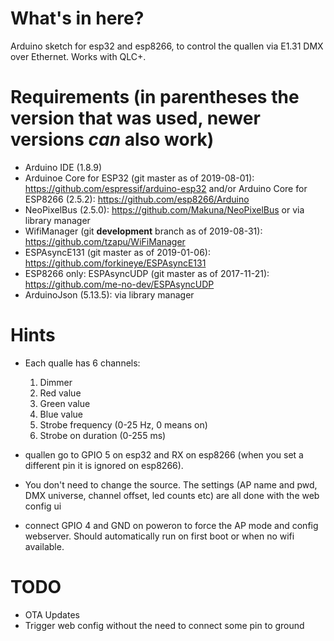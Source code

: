# What's in here?

Arduino sketch for esp32 and esp8266, to control the quallen via E1.31 DMX over 
Ethernet. Works with QLC+.

# Requirements (in parentheses the version that was used, newer versions *can* also work)

* Arduino IDE (1.8.9)
* Arduinoe Core for ESP32 (git master as of 2019-08-01): https://github.com/espressif/arduino-esp32 and/or Arduino Core for ESP8266 (2.5.2): https://github.com/esp8266/Arduino
* NeoPixelBus (2.5.0): https://github.com/Makuna/NeoPixelBus or via library manager
* WifiManager (git **development** branch as of 2019-08-31): https://github.com/tzapu/WiFiManager
* ESPAsyncE131 (git master as of 2019-01-06): https://github.com/forkineye/ESPAsyncE131
* ESP8266 only: ESPAsyncUDP (git master as of 2017-11-21): https://github.com/me-no-dev/ESPAsyncUDP
* ArduinoJson (5.13.5): via library manager

# Hints

* Each qualle has 6 channels:
  1. Dimmer
  2. Red value
  3. Green value
  4. Blue value
  5. Strobe frequency (0-25 Hz, 0 means on)
  6. Strobe on duration (0-255 ms)

* quallen go to GPIO 5 on esp32 and RX on esp8266 (when you set a different pin 
it is ignored on esp8266).

* You don't need to change the source. The settings (AP name and pwd,
DMX universe, channel offset, led counts etc) are all done with the
web config ui

* connect GPIO 4 and GND on poweron to force the AP mode and config webserver.
Should automatically run on first boot or when no wifi available.

# TODO

* OTA Updates
* Trigger web config without the need to connect some pin to ground
